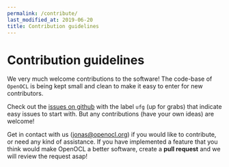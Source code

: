 ```yaml
---
permalink: /contribute/
last_modified_at: 2019-06-20
title: Contribution guidelines
---
```


# Contribution guidelines

We very much welcome contributions to the software! 
The code-base of `OpenOCL` is being kept small and clean to make it easy to enter for new contributors.

Check out the [issues on github](https://github.com/OpenOCL/OpenOCL/issues) with the label `ufg` (up for grabs) that 
indicate easy issues to start with. But any contributions (have your own ideas) are welcome!

Get in contact with us (jonas@openocl.org) if you would like to contribute, or need any kind of assistance.
If you have implemented a feature that you think would make OpenOCL a better software, 
create a **pull request** and we will review the request asap! 

